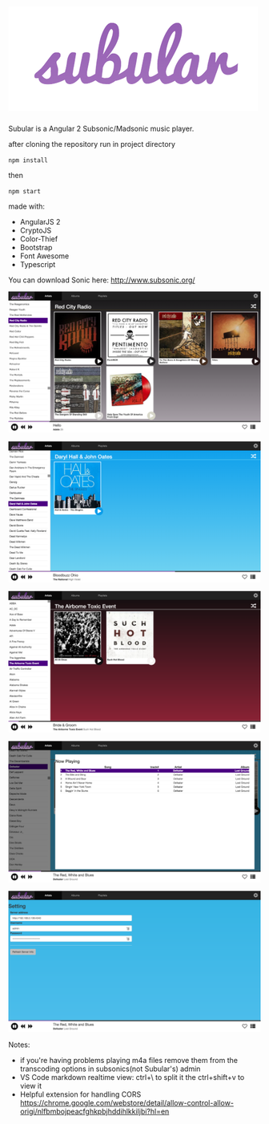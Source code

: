 # ![Subular](/images/subular.png)


Subular is a Angular 2 Subsonic/Madsonic music player.

after cloning the repository run in project directory

`npm install`

then

`npm start`


made with:
* AngularJS 2
* CryptoJS
* Color-Thief
* Bootstrap
* Font Awesome
* Typescript

You can download Sonic here:
http://www.subsonic.org/

![Alt text](/images/screen2.png)

![Alt text](/images/screen3.png)

![Alt text](/images/screen1.png)

![Alt text](/images/screen5.png)

![Alt text](/images/screen4.png)

Notes:
* if you're having problems playing m4a files remove them from the transcoding options in subsonics(not Subular's) admin
* VS Code markdown realtime view: ctrl+\ to split it the ctrl+shift+v  to view it
* Helpful extension for handling CORS https://chrome.google.com/webstore/detail/allow-control-allow-origi/nlfbmbojpeacfghkpbjhddihlkkiljbi?hl=en
